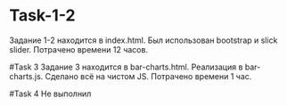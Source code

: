 # Task-1-2
 Задание 1-2 находится в index.html. Был использован bootstrap и slick slider.
 Потрачено времени 12 часов.

#Task 3
 Задание 3 находится в bar-charts.html. Реализация в bar-charts.js. Сделано всё на чистом JS.
 Потрачено времени 1 час.
 
#Task 4
 Не выполнил
